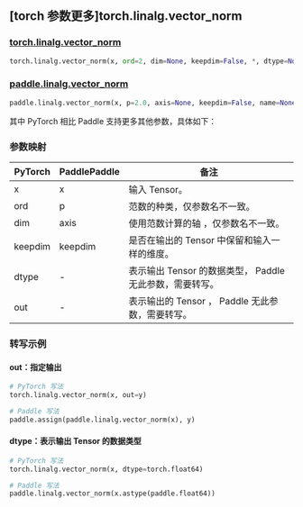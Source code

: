 ## [torch 参数更多]torch.linalg.vector_norm

### [torch.linalg.vector_norm](https://pytorch.org/docs/stable/generated/torch.linalg.vector_norm.html#torch.linalg.vector_norm)

```python
torch.linalg.vector_norm(x, ord=2, dim=None, keepdim=False, *, dtype=None, out=None)
```

### [paddle.linalg.vector_norm](https://www.paddlepaddle.org.cn/documentation/docs/zh/develop/api/paddle/linalg/vector_norm_cn.html)

```python
paddle.linalg.vector_norm(x, p=2.0, axis=None, keepdim=False, name=None)
```

其中 PyTorch 相比 Paddle 支持更多其他参数，具体如下：

### 参数映射

| PyTorch | PaddlePaddle | 备注                                                                            |
| ------- | ------------ | ------------------------------------------------------------------------------- |
| x       | x            | 输入 Tensor。                                                                   |
| ord     | p            | 范数的种类，仅参数名不一致。 |
| dim     | axis         | 使用范数计算的轴 ，仅参数名不一致。                                             |
| keepdim | keepdim      | 是否在输出的 Tensor 中保留和输入一样的维度。                                    |
| dtype   | -            | 表示输出 Tensor 的数据类型， Paddle 无此参数，需要转写。                        |
| out     | -            | 表示输出的 Tensor ， Paddle 无此参数，需要转写。                                |

### 转写示例

#### out：指定输出

```python
# PyTorch 写法
torch.linalg.vector_norm(x, out=y)

# Paddle 写法
paddle.assign(paddle.linalg.vector_norm(x), y)
```

#### dtype：表示输出 Tensor 的数据类型

```python
# PyTorch 写法
torch.linalg.vector_norm(x, dtype=torch.float64)

# Paddle 写法
paddle.linalg.vector_norm(x.astype(paddle.float64))
```
